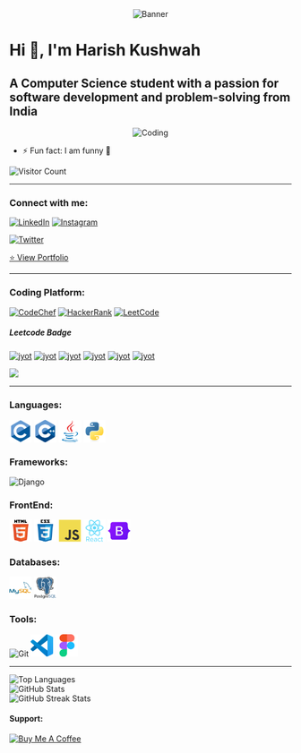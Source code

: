 <div align="center">
  <img src="https://github.com/Harish-Kushwah/Harish-Kushwah/blob/main/banner.png" alt="Banner">
</div>

# Hi 👋, I'm Harish Kushwah
## A Computer Science student with a passion for software development and problem-solving from India
<div align="center">
  <img src="https://media0.giphy.com/media/Y4ak9Ki2GZCbJxAnJD/giphy.gif?cid=ecf05e47pijz2pa0ow5fg17brzymzd91qstp4p409nrjy8vg&ep=v1_gifs_related&rid=giphy.gif&ct=g" alt="Coding" width="500">
</div>


- ⚡ Fun fact: I am funny 🤣

![Visitor Count](https://komarev.com/ghpvc/?username=Harish-Kushwah&base=1000)

<hr>

### Connect with me:
<p align="left">
  <a href="https://linkedin.com/in/harish-kushwah" target="blank"><img src="https://raw.githubusercontent.com/rahuldkjain/github-profile-readme-generator/master/src/images/icons/Social/linked-in-alt.svg" alt="LinkedIn" height="30" width="40"></a>
  <a href="https://instagram.com/its_harry_7_" target="blank"><img src="https://raw.githubusercontent.com/rahuldkjain/github-profile-readme-generator/master/src/images/icons/Social/instagram.svg" alt="Instagram" height="30" width="40"></a>


 [![Twitter](https://img.shields.io/twitter/follow/HarishKushwah_7?style=social)](https://twitter.com/HarishKushwah_7)

 <a href="https://harish-kushwah.github.io/my-portfolio/#/" target="_blank">⭐ View Portfolio </a>
</p>
<hr>


### Coding Platform:
[![CodeChef](https://img.shields.io/badge/CodeChef-%235C4411.svg?&style=flat-square&logo=codechef&logoColor=white)](https://www.codechef.com/users/harishkushwah7) [![HackerRank](https://img.shields.io/badge/HackerRank-%01020f.svg?&style=flat-square&logo=hackerrank&logoColor=white)](https://www.hackerrank.com/profile/harishkushwah541) [![LeetCode](https://img.shields.io/badge/LeetCode-%23FFA116.svg?&style=flat-square&logo=leetcode&logoColor=black)](https://leetcode.com/u/Harish-Kushwah/)

##### Leetcode Badge 
<p align="left">
  <a href="https://leetcode.com/Harish-Kushwah/" target="_blank"><img align="center" src="https://leetcode.com/static/images/badges/2024/gif/2024-08.gif" alt="jyot" height="40" width="40" /></a>
  <a href="https://leetcode.com/Harish-Kushwah/" target="_blank"><img align="center" src="https://leetcode.com/static/images/badges/2024/gif/2024-09.gif" alt="jyot" height="40" width="40" /></a>
  <a href="https://leetcode.com/Harish-Kushwah/" target="_blank"><img align="center" src="https://leetcode.com/static/images/badges/2024/gif/2024-10.gif" alt="jyot" height="40" width="40" /></a>
  <a href="https://leetcode.com/Harish-Kushwah/" target="_blank"><img align="center" src="https://leetcode.com/static/images/badges/2024/gif/2024-11.gif" alt="jyot" height="40" width="40" /></a>
  <a href="https://leetcode.com/Harish-Kushwah/" target="_blank"><img align="center" src="https://assets.leetcode.com/static_assets/marketing/2024-50.gif" alt="jyot" height="40" width="40" /></a>
  <a href="https://leetcode.com/Harish-Kushwah/" target="_blank"><img align="center" src="https://assets.leetcode.com/static_assets/marketing/2024-100.gif" alt="jyot" height="40" width="40" /></a>

</p>


<p align="left">
  <img  align=top flex-grow=1 src="https://leetcard.jacoblin.cool/Harish-Kushwah?theme=dark&ext=heatmap" />  
</p>

<hr>

### Languages:
<p align="left">
  <img src="https://raw.githubusercontent.com/devicons/devicon/master/icons/c/c-original.svg" alt="C" width="40" height="40">
  <img src="https://raw.githubusercontent.com/devicons/devicon/master/icons/cplusplus/cplusplus-original.svg" alt="C++" width="40" height="40">
  <img src="https://raw.githubusercontent.com/devicons/devicon/master/icons/java/java-original.svg" alt="Java" width="40" height="40">
  <img src="https://raw.githubusercontent.com/devicons/devicon/master/icons/python/python-original.svg" alt="Python" width="40" height="40">
   
   
</p>

### Frameworks:
<p align="left">
  <img src="https://cdn.worldvectorlogo.com/logos/django.svg" alt="Django" width="40" height="40">
</p>

### FrontEnd:
<p align="left">

 <img src="https://raw.githubusercontent.com/devicons/devicon/master/icons/html5/html5-original-wordmark.svg" alt="HTML5" width="40" height="40">
  <img src="https://raw.githubusercontent.com/devicons/devicon/master/icons/css3/css3-original-wordmark.svg" alt="CSS3" width="40" height="40">
   <img src="https://raw.githubusercontent.com/devicons/devicon/master/icons/javascript/javascript-original.svg" alt="js" width="40" height="40">

  <img src="https://raw.githubusercontent.com/devicons/devicon/master/icons/react/react-original-wordmark.svg" alt="React" width="40" height="40">
  <img src="https://raw.githubusercontent.com/devicons/devicon/master/icons/bootstrap/bootstrap-original.svg" alt="React" width="40" height="40">
</p>

### Databases:
<p align="left">
  <img src="https://raw.githubusercontent.com/devicons/devicon/master/icons/mysql/mysql-original-wordmark.svg" alt="MySQL" width="40" height="40">
  <img src="https://raw.githubusercontent.com/devicons/devicon/master/icons/postgresql/postgresql-original-wordmark.svg" alt="PostgreSQL" width="40" height="40">
</p>

### Tools:
<p align="left">
 <img src="https://www.vectorlogo.zone/logos/git-scm/git-scm-icon.svg" alt="Git" width="40" height="40">
 <img src="https://raw.githubusercontent.com/devicons/devicon/master/icons/vscode/vscode-original.svg"css3 alt="CSS3" width="40" height="40">
 <img src="https://raw.githubusercontent.com/devicons/devicon/master/icons/figma/figma-original.svg"css3 alt="CSS3" width="40" height="40">
 </p>

<hr>
<div align ="center">
<div align="left">
  <img src="https://github-readme-stats.vercel.app/api/top-langs?username=harish-kushwah&show_icons=true&locale=en&layout=compact" alt="Top Languages">
</div>

<div align="left">
  <img src="https://github-readme-stats.vercel.app/api?username=harish-kushwah&show_icons=true&locale=en" alt="GitHub Stats">
</div>


<div align="left">
  <img src="https://github-readme-streak-stats.herokuapp.com/?user=harish-kushwah" alt="GitHub Streak Stats">
</div>



<div align="left">
<div align="left">
  <h4 align="left">Support:</h4>
</div>

  
<div align="left">
  <a href="https://www.buymeacoffee.com/harish-kushwah" target="_blank"><img src="https://cdn.buymeacoffee.com/buttons/v2/default-yellow.png" alt="Buy Me A Coffee" height="40" width="110"></a>
</div>




</div>
</div>
